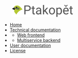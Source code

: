 <!-- docs/_sidebar.md -->
<img src='https://raw.githubusercontent.com/zouharvi/ptakopet/master/meta/logo.svg?sanitize=true' style='margin-left: 30px; width: 200px;'>

* [Home](/)
* [Technical documentation](tech.md "Technical documentation for Ptakopět")
* * [Web frontend](web.md "Web frontend")
* * [Multiservice backend](backend.md "Multiservice backend")
* [User documentation](user.md "User documentation for Ptakopět")
* [License](license.md "License")